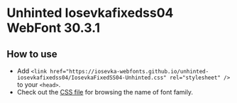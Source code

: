# Unhinted Iosevkafixedss04 WebFont 30.3.1

## How to use

- Add `<link href="https://iosevka-webfonts.github.io/unhinted-iosevkafixedss04/IosevkaFixedSS04-Unhinted.css" rel="stylesheet" />` to your `<head>`.
- Check out the [CSS file](./IosevkaFixedSS04-Unhinted.css) for browsing the name of font family.

